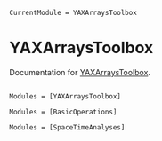 ```@meta
CurrentModule = YAXArraysToolbox
```

# YAXArraysToolbox

Documentation for [YAXArraysToolbox](https://github.com/dpabon/YAXArraysToolbox.jl).

```@index
```

```@autodocs
Modules = [YAXArraysToolbox]

Modules = [BasicOperations]

Modules = [SpaceTimeAnalyses]
```
